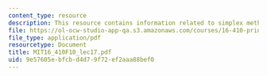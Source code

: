 ```yaml
---
content_type: resource
description: This resource contains information related to simplex method.
file: https://ol-ocw-studio-app-qa.s3.amazonaws.com/courses/16-410-principles-of-autonomy-and-decision-making-fall-2010/9e57605ebfcbd4d79f72ef2aaa88bef0_MIT16_410F10_lec17.pdf
file_type: application/pdf
resourcetype: Document
title: MIT16_410F10_lec17.pdf
uid: 9e57605e-bfcb-d4d7-9f72-ef2aaa88bef0
---
```

